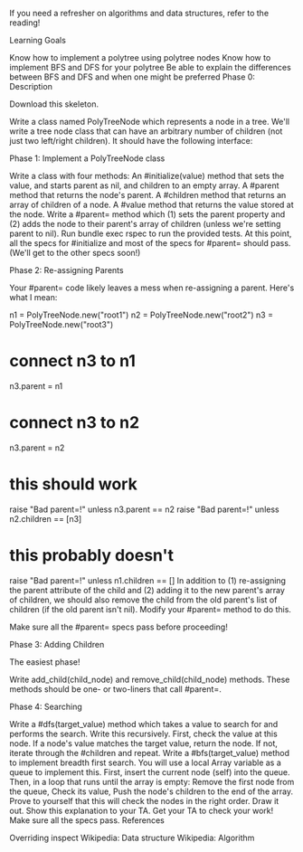 If you need a refresher on algorithms and data structures, refer to the reading!

Learning Goals

Know how to implement a polytree using polytree nodes
Know how to implement BFS and DFS for your polytree
Be able to explain the differences between BFS and DFS and when one might be preferred
Phase 0: Description

Download this skeleton.

Write a class named PolyTreeNode which represents a node in a tree. We'll write a tree node class that can have an arbitrary number of children (not just two left/right children). It should have the following interface:

Phase 1: Implement a PolyTreeNode class

Write a class with four methods:
An #initialize(value) method that sets the value, and starts parent as nil, and children to an empty array.
A #parent method that returns the node's parent.
A #children method that returns an array of children of a node.
A #value method that returns the value stored at the node.
Write a #parent= method which (1) sets the parent property and (2) adds the node to their parent's array of children (unless we're setting parent to nil).
Run bundle exec rspec to run the provided tests. At this point, all the specs for #initialize and most of the specs for #parent= should pass. (We'll get to the other specs soon!)

Phase 2: Re-assigning Parents

Your #parent= code likely leaves a mess when re-assigning a parent. Here's what I mean:

n1 = PolyTreeNode.new("root1")
n2 = PolyTreeNode.new("root2")
n3 = PolyTreeNode.new("root3")

# connect n3 to n1
n3.parent = n1
# connect n3 to n2
n3.parent = n2

# this should work
raise "Bad parent=!" unless n3.parent == n2
raise "Bad parent=!" unless n2.children == [n3]

# this probably doesn't
raise "Bad parent=!" unless n1.children == []
In addition to (1) re-assigning the parent attribute of the child and (2) adding it to the new parent's array of children, we should also remove the child from the old parent's list of children (if the old parent isn't nil). Modify your #parent= method to do this.

Make sure all the #parent= specs pass before proceeding!

Phase 3: Adding Children

The easiest phase!

Write add_child(child_node) and remove_child(child_node) methods. These methods should be one- or two-liners that call #parent=.

Phase 4: Searching

Write a #dfs(target_value) method which takes a value to search for and performs the search. Write this recursively.
First, check the value at this node. If a node's value matches the target value, return the node.
If not, iterate through the #children and repeat.
Write a #bfs(target_value) method to implement breadth first search.
You will use a local Array variable as a queue to implement this.
First, insert the current node (self) into the queue.
Then, in a loop that runs until the array is empty:
Remove the first node from the queue,
Check its value,
Push the node's children to the end of the array.
Prove to yourself that this will check the nodes in the right order. Draw it out. Show this explanation to your TA.
Get your TA to check your work!
Make sure all the specs pass.
References

Overriding inspect
Wikipedia: Data structure
Wikipedia: Algorithm
